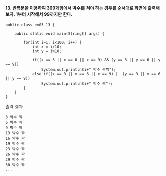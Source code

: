 #### 13. 반복문을 이용하여 369게임에서 박수를 쳐야 하는 경우를 순서대로 화면에 출력해보자. 1부터 시작해서 99까지만 한다.
```
public class ex03_13 {

	public static void main(String[] args) {

		for(int i=1; i<100; i++) {
			int x = i/10;
			int y = i%10;
			
			if((x == 3 || x == 6 || x == 9) && (y == 3 || y == 6 || y == 9))
				System.out.println(i+" 박수 짝짝");
			else if((x == 3 || x == 6 || x == 9) || (y == 3 || y == 6 || y == 9))
				System.out.println(i+" 박수 짝");
		}
	}
}
```
출력 결과
```
3 박수 짝
6 박수 짝
9 박수 짝
13 박수 짝
16 박수 짝
19 박수 짝
23 박수 짝
26 박수 짝
29 박수 짝
30 박수 짝
...
```
